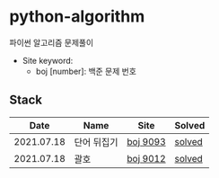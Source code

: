 # python-algorithm
파이썬 알고리즘 문제풀이

- Site keyword: 
  - boj [number]: 백준 문제 번호

## Stack

| Date       | Name        | Site                                             | Solved                                                       |
| ---------- | ----------- | ------------------------------------------------ | ------------------------------------------------------------ |
| 2021.07.18 | 단어 뒤집기 | [boj 9093](https://www.acmicpc.net/problem/9093) | [solved](https://github.com/jinsuSang/python-algorithm/blob/main/boj/stack/boj_9093.py) |
| 2021.07.18 | 괄호        | [boj 9012](https://www.acmicpc.net/problem/9012) | [solved](https://github.com/jinsuSang/python-algorithm/blob/main/boj/stack/boj_9012.py) |

